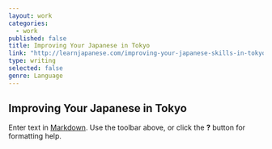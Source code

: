 ```yaml
---
layout: work
categories: 
  - work
published: false
title: Improving Your Japanese in Tokyo
link: "http://learnjapanese.com/improving-your-japanese-skills-in-tokyo/"
type: writing
selected: false
genre: Language
---
```


## Improving Your Japanese in Tokyo

Enter text in [Markdown](http://daringfireball.net/projects/markdown/). Use the toolbar above, or click the **?** button for formatting help.
